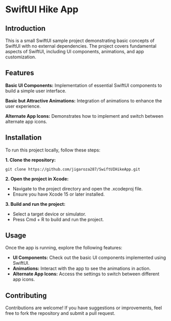 # **SwiftUI Hike App**


## **Introduction**

This is a small SwiftUI sample project demonstrating basic concepts of SwiftUI with no external dependencies. The project covers fundamental aspects of SwiftUI, including UI components, animations, and app customization.

## **Features**

**Basic UI Components:** Implementation of essential SwiftUI components to build a simple user interface.

**Basic but Attractive Animations:** Integration of animations to enhance the user experience.

**Alternate App Icons:** Demonstrates how to implement and switch between alternate app icons.

## Installation
To run this project locally, follow these steps:

**1. Clone the repository:**

`git clone https://github.com/jigaroza287/SwiftUIHikeApp.git`

**2. Open the project in Xcode:**

- Navigate to the project directory and open the .xcodeproj file.
- Ensure you have Xcode 15 or later installed.

**3. Build and run the project:**

- Select a target device or simulator.
- Press Cmd + R to build and run the project.
  
## Usage
Once the app is running, explore the following features:

- **UI Components:** Check out the basic UI components implemented using SwiftUI.
- **Animations:** Interact with the app to see the animations in action.
- **Alternate App Icons:** Access the settings to switch between different app icons.
  
## Contributing
Contributions are welcome! If you have suggestions or improvements, feel free to fork the repository and submit a pull request.
